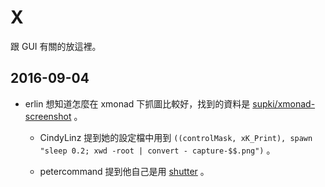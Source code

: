 # X

跟 GUI 有關的放這裡。

## 2016-09-04

  * erlin 想知道怎麼在 xmonad 下抓圖比較好，找到的資料是 [supki/xmonad-screenshot][xmonad-screenshot] 。

    * CindyLinz 提到她的設定檔中用到 `((controlMask, xK_Print), spawn "sleep 0.2; xwd -root | convert - capture-$$.png")` 。

    * petercommand 提到他自己是用 [shutter][shutter] 。

  [xmonad-screenshot]: https://github.com/supki/xmonad-screenshot
  [shutter]: http://shutter-project.org/
